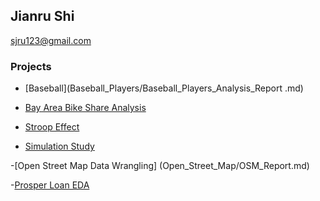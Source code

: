 ## Jianru Shi
<sjru123@gmail.com>

### Projects
- [Baseball](Baseball_Players/Baseball_Players_Analysis_Report .md)

- [Bay Area Bike Share Analysis](Bay_Area_Bike/Bay_Area_Bike_Share_Analysis.md)

- [Stroop Effect](Stroop_Effect/stroop.md)

- [Simulation Study](http://rpubs.com/jianrushi/254667)

-[Open Street Map Data Wrangling] (Open_Street_Map/OSM_Report.md)


-[Prosper Loan EDA](Prosper_Loan_EDA)


